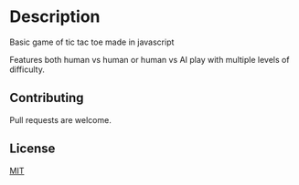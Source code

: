 # Description

Basic game of tic tac toe made in javascript

Features both human vs human or human vs AI play with multiple levels of difficulty.

## Contributing
Pull requests are welcome.

## License
[MIT](https://choosealicense.com/licenses/mit/)